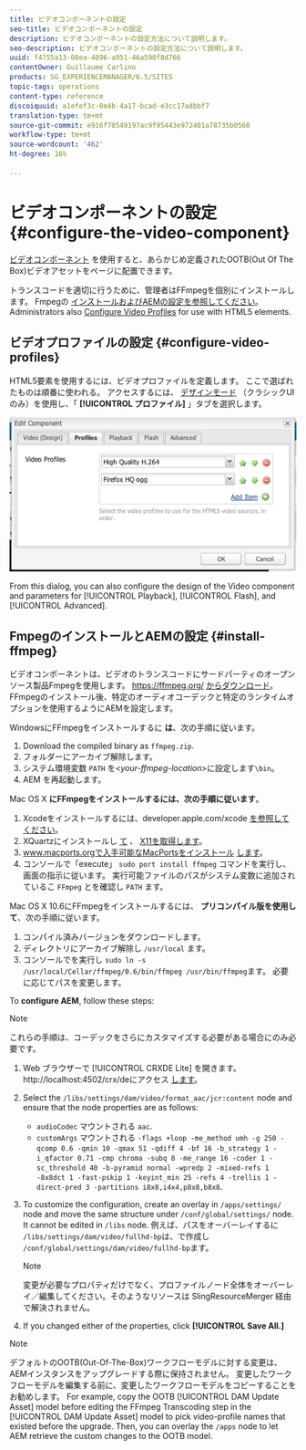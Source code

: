 ```yaml
---
title: ビデオコンポーネントの設定
seo-title: ビデオコンポーネントの設定
description: ビデオコンポーネントの設定方法について説明します。
seo-description: ビデオコンポーネントの設定方法について説明します。
uuid: f4755a13-08ea-4096-a951-46a590f8d766
contentOwner: Guillaume Carlino
products: SG_EXPERIENCEMANAGER/6.5/SITES
topic-tags: operations
content-type: reference
discoiquuid: a1efef3c-0e4b-4a17-bcad-e3cc17adbbf7
translation-type: tm+mt
source-git-commit: e916f70549197ac9f95443e972401a78735b0560
workflow-type: tm+mt
source-wordcount: '462'
ht-degree: 16%

---
```



# ビデオコンポーネントの設定 {#configure-the-video-component}

[ビデオコンポーネント](/help/sites-authoring/default-components-foundation.md#video) を使用すると、あらかじめ定義されたOOTB(Out Of The Box)ビデオアセットをページに配置できます。

トランスコードを適切に行うために、管理者はFFmpegを個別にインストールします。 Fmpegの [インストールおよびAEMの設定を参照してください](#install-ffmpeg)。 Administrators also [Configure Video Profiles](#configure-video-profiles) for use with HTML5 elements.

## ビデオプロファイルの設定 {#configure-video-profiles}

HTML5要素を使用するには、ビデオプロファイルを定義します。 ここで選ばれたものは順番に使われる。 アクセスするには、 [デザインモード](/help/sites-authoring/default-components-designmode.md) （クラシックUIのみ）を使用し、「 **[!UICONTROL プロファイル]** 」タブを選択します。

![chlimage_1-317](assets/chlimage_1-317.png)

From this dialog, you can also configure the design of the Video component and parameters for [!UICONTROL Playback], [!UICONTROL Flash], and [!UICONTROL Advanced].

## FmpegのインストールとAEMの設定 {#install-ffmpeg}

ビデオコンポーネントは、ビデオのトランスコードにサードパーティのオープンソース製品Fmpegを使用します。 https://ffmpeg.org/ [からダウンロード](https://ffmpeg.org/)。 FFmpegのインストール後、特定のオーディオコーデックと特定のランタイムオプションを使用するようにAEMを設定します。

WindowsにFFmpegをインストールするに **は**、次の手順に従います。

1. Download the compiled binary as `ffmpeg.zip`.
1. フォルダーにアーカイブ解除します。
1. システム環境変数 `PATH` を&lt;*your-ffmpeg-location*>に設定します`\bin`。
1. AEM を再起動します。

Mac OS X **にFFmpegをインストールするには、次の手順に従います**。

1. Xcodeをインストールするには、developer.apple.com/xcode [を参照してください](hhttps://developer.apple.com/xcode/)。
1. XQuartzにインストールし [て](https://www.xquartz.org) 、 [X11を取得します](https://support.apple.com/ja-jp/HT201341)。
1. www.macports.orgで入手可能なMacPortsをインストール [します](https://www.macports.org/)。
1. コンソールで「execute」 `sudo port install ffmpeg` コマンドを実行し、画面の指示に従います。 実行可能ファイルのパスがシステム変数に追加されているこ `FFmpeg` とを確認し `PATH` ます。

Mac OS X 10.6にFFmpegをインストールするには、 **プリコンパイル版を使用して**、次の手順に従います。

1. コンパイル済みバージョンをダウンロードします。
1. ディレクトリにアーカイブ解除し `/usr/local` ます。
1. コンソールでを実行し `sudo ln -s /usr/local/Cellar/ffmpeg/0.6/bin/ffmpeg /usr/bin/ffmpeg`ます。 必要に応じてパスを変更します。

To **configure AEM**, follow these steps:

>[!NOTE]
>
>これらの手順は、コーデックをさらにカスタマイズする必要がある場合にのみ必要です。

1. Web ブラウザーで [!UICONTROL CRXDE Lite] を開きます。http://localhost:4502/crx/deにアクセス [します](http://localhost:4502/crx/de)。
2. Select the `/libs/settings/dam/video/format_aac/jcr:content` node and ensure that the node properties are as follows:

   * `audioCodec` マウントされる `aac`.
   * `customArgs` マウントされる `-flags +loop -me_method umh -g 250 -qcomp 0.6 -qmin 10 -qmax 51 -qdiff 4 -bf 16 -b_strategy 1 -i_qfactor 0.71 -cmp chroma -subq 8 -me_range 16 -coder 1 -sc_threshold 40 -b-pyramid normal -wpredp 2 -mixed-refs 1 -8x8dct 1 -fast-pskip 1 -keyint_min 25 -refs 4 -trellis 1 -direct-pred 3 -partitions i8x8,i4x4,p8x8,b8x8`.

3. To customize the configuration, create an overlay in `/apps/settings/` node and move the same structure under `/conf/global/settings/` node. It cannot be edited in `/libs` node. 例えば、パスをオーバーレイするに `/libs/settings/dam/video/fullhd-bp`は、で作成し `/conf/global/settings/dam/video/fullhd-bp`ます。

   >[!NOTE]
   >
   >変更が必要なプロパティだけでなく、プロファイルノード全体をオーバーレイ／編集してください。そのようなリソースは SlingResourceMerger 経由で解決されません。

4. If you changed either of the properties, click **[!UICONTROL Save All.]**

>[!NOTE]
>
>デフォルトのOOTB(Out-Of-The-Box)ワークフローモデルに対する変更は、AEMインスタンスをアップグレードする際に保持されません。 変更したワークフローモデルを編集する前に、変更したワークフローモデルをコピーすることをお勧めします。 For example, copy the OOTB [!UICONTROL DAM Update Asset] model before editing the FFmpeg Transcoding step in the [!UICONTROL DAM Update Asset] model to pick video-profile names that existed before the upgrade. Then, you can overlay the `/apps` node to let AEM retrieve the custom changes to the OOTB model.
